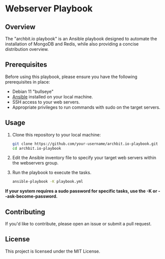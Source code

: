 # Webserver Playbook

## Overview

The "archbit.io playbook" is an Ansible playbook designed to automate the installation of MongoDB and Redis, while also providing a concise distribution overview.

## Prerequisites

Before using this playbook, please ensure you have the following prerequisites in place:

- Debian 11 "bullseye"
- [Ansible](https://www.ansible.com/) installed on your local machine.
- SSH access to your web servers.
- Appropriate privileges to run commands with sudo on the target servers.

## Usage

1. Clone this repository to your local machine:

   ```bash
   git clone https://github.com/your-username/archbit.io-playbook.git
   cd archbit.io-playbook
   
2. Edit the Ansible inventory file to specify your target web servers within the webservers group.

3. Run the playbook to execute the tasks.

   ```bash
   ansible-playbook -K playbook.yml

**If your system requires a sudo password for specific tasks, use the -K or --ask-become-password.**

## Contributing
If you'd like to contribute, please open an issue or submit a pull request.

## License
This project is licensed under the MIT License.
